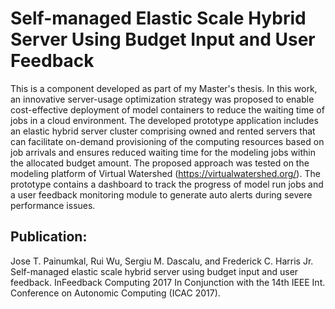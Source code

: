 # Self-managed Elastic Scale Hybrid Server Using Budget Input and User Feedback

This is a component developed as part of my Master's thesis. In this work, an innovative server-usage optimization strategy was proposed to enable cost-effective deployment of model containers to reduce the waiting time of jobs in a cloud environment. The developed prototype application includes an elastic hybrid server cluster comprising owned and rented servers that can facilitate on-demand provisioning of the computing resources based on job arrivals and ensures reduced waiting time for the modeling jobs within the allocated budget amount. The proposed approach was tested on the modeling platform of Virtual Watershed (https://virtualwatershed.org/). The prototype contains a dashboard to track the progress of model run jobs and a user feedback monitoring module to generate auto alerts during severe performance issues.

## Publication:
Jose T. Painumkal, Rui Wu, Sergiu M. Dascalu, and Frederick C. Harris Jr. Self-managed elastic scale hybrid server using budget input and user feedback. InFeedback Computing 2017 In Conjunction with the 14th IEEE Int. Conference on Autonomic Computing (ICAC 2017).






